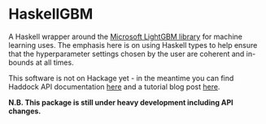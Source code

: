 # HaskellGBM

A Haskell wrapper around the [Microsoft LightGBM
library](https://github.com/Microsoft/LightGBM) for machine learning
uses.  The emphasis here is on using Haskell types to help ensure that
the hyperparameter settings chosen by the user are coherent and
in-bounds at all times.

This software is not on Hackage yet - in the meantime you can find
Haddock API documentation
[here](https://dpkatz.github.io/haddocks/HaskellGBM-0.1.0.0/index.html)
and a tutorial blog post
[here](https://dpkatz.github.io/posts/using-lightgbm-from-haskell/).

__N.B. This package is still under heavy development including API changes.__



